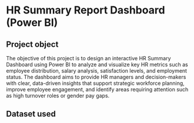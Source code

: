 # HR Summary Report Dashboard (Power BI)
## Project object
The objective of this project is to design an interactive HR Summary Dashboard using Power BI to analyze and visualize key HR metrics such as employee distribution, salary analysis, satisfaction levels, and employment status. The dashboard aims to provide HR managers and decision-makers with clear, data-driven insights that support strategic workforce planning, improve employee engagement, and identify areas requiring attention such as high turnover roles or gender pay gaps.

## Dataset used
